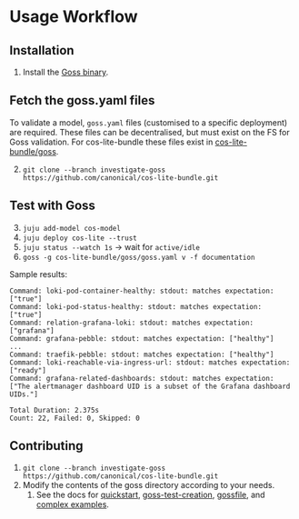 # Usage Workflow

## Installation
1. Install the [Goss binary](https://goss.readthedocs.io/en/stable/installation/).

## Fetch the goss.yaml files
To validate a model, `goss.yaml` files (customised to a specific deployment) are required. These files can be decentralised, but must exist on the FS for Goss validation. For cos-lite-bundle these files exist in [cos-lite-bundle/goss](https://github.com/canonical/cos-lite-bundle/tree/investigate-goss/goss).

2. `git clone --branch investigate-goss https://github.com/canonical/cos-lite-bundle.git`

## Test with Goss
3. `juju add-model cos-model`
4. `juju deploy cos-lite --trust`
5. `juju status --watch 1s` -> wait for `active/idle`
6. `goss -g cos-lite-bundle/goss/goss.yaml v -f documentation`

Sample results:
```
Command: loki-pod-container-healthy: stdout: matches expectation: ["true"]
Command: loki-pod-status-healthy: stdout: matches expectation: ["true"]
Command: relation-grafana-loki: stdout: matches expectation: ["grafana"]
Command: grafana-pebble: stdout: matches expectation: ["healthy"]
...
Command: traefik-pebble: stdout: matches expectation: ["healthy"]
Command: loki-reachable-via-ingress-url: stdout: matches expectation: ["ready"]
Command: grafana-related-dashboards: stdout: matches expectation: ["The alertmanager dashboard UID is a subset of the Grafana dashboard UIDs."]

Total Duration: 2.375s
Count: 22, Failed: 0, Skipped: 0
```

## Contributing

1. `git clone --branch investigate-goss https://github.com/canonical/cos-lite-bundle.git`
2. Modify the contents of the goss directory according to your needs.
   1. See the docs for [quickstart](https://goss.readthedocs.io/en/stable/quickstart/), [goss-test-creation](https://goss.readthedocs.io/en/stable/gossfile/#goss-test-creation), [gossfile](https://goss.readthedocs.io/en/stable/gossfile/#gossfile), and [complex examples](https://goss.readthedocs.io/en/stable/gossfile/#examples).

[OPENG-2677]: https://warthogs.atlassian.net/browse/OPENG-2677?atlOrigin=eyJpIjoiNWRkNTljNzYxNjVmNDY3MDlhMDU5Y2ZhYzA5YTRkZjUiLCJwIjoiZ2l0aHViLWNvbS1KU1cifQ
